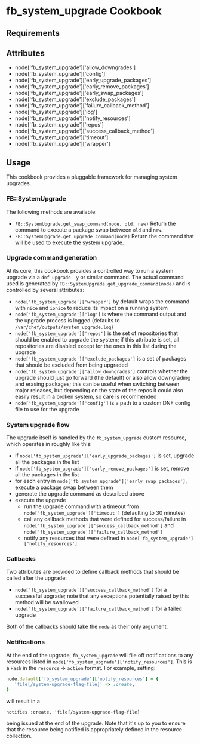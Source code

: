 fb_system_upgrade Cookbook
==========================

Requirements
------------

Attributes
----------
* node['fb_system_upgrade']['allow_downgrades']
* node['fb_system_upgrade']['config']
* node['fb_system_upgrade']['early_upgrade_packages']
* node['fb_system_upgrade']['early_remove_packages']
* node['fb_system_upgrade']['early_swap_packages']
* node['fb_system_upgrade']['exclude_packages']
* node['fb_system_upgrade']['failure_callback_method']
* node['fb_system_upgrade']['log']
* node['fb_system_upgrade']['notify_resources']
* node['fb_system_upgrade']['repos']
* node['fb_system_upgrade']['success_callback_method']
* node['fb_system_upgrade']['timeout']
* node['fb_system_upgrade']['wrapper']

Usage
-----
This cookbook provides a pluggable framework for managing system upgrades.

### FB::SystemUpgrade
The following methods are available:

* `FB::SystemUpgrade.get_swap_command(node, old, new)`
  Return the command to execute a package swap between `old` and `new`.
* `FB::SystemUpgrade.get_upgrade_command(node)`
  Return the command that will be used to execute the system upgrade.

### Upgrade command generation
At its core, this cookbook provides a controlled way to run a system upgrade
via a `dnf upgrade -y` or similar command. The actual command used is generated
by `FB::SystemUpgrade.get_upgrade_command(node)` and is controlled by several
attributes:

* `node['fb_system_upgrade']['wrapper']` by default wraps the command with
  `nice` and `ionice` to reduce its impact on a running system
* `node['fb_system_upgrade']['log']` is where the command output and the
  upgrade process is logged (defaults to
  `/var/chef/outputs/system_upgrade.log`)
* `node['fb_system_upgrade']['repos']` is the set of repositories that should
  be enabled to upgrade the system; if this attribute is set, all repositories
  are disabled except for the ones in this list during the upgrade
* `node['fb_system_upgrade']['exclude_packages']` is a set of packages that
  should be excluded from being upgraded
* `node['fb_system_upgrade']['allow_downgrades']` controls whether the upgrade
  should just go forward (the default) or also allow downgrading and erasing
  packages; this can be useful when switching between major releases, but
  depending on the state of the repos it could also easily result in a broken
  system, so care is recommended
* `node['fb_system_upgrade']['config']` is a path to a custom DNF config file
  to use for the upgrade

### System upgrade flow
The upgrade itself is handled by the `fb_system_upgrade` custom resource, which
operates in roughly like this:

* if `node['fb_system_upgrade']['early_upgrade_packages']` is set, upgrade all
  the packages in the list
* if `node['fb_system_upgrade']['early_remove_packages']` is set, remove all
  the packages in the list
* for each entry in `node['fb_system_upgrade']['early_swap_packages']`, execute
  a package swap between them
* generate the upgrade command as described above
* execute the upgrade
  * run the upgrade command with a timeout from
  `node['fb_system_upgrade']['timeout']` (defaulting to 30 minutes)
  * call any callback methods that were defined for success/failure in
    `node['fb_system_upgrade']['success_callback_method']` and
    `node['fb_system_upgrade']['failure_callback_method']`
  * notify any resources that were defined in
    `node['fb_system_upgrade']['notify_resources']`

### Callbacks
Two attributes are provided to define callback methods that should be called
after the upgrade:

* `node['fb_system_upgrade']['success_callback_method']` for a successful
  upgrade; note that any exceptions potentially raised by this method will be
  swallowed
* `node['fb_system_upgrade']['failure_callback_method']` for a failed upgrade

Both of the callbacks should take the `node` as their only argument.

### Notifications
At the end of the upgrade, `fb_system_upgrade` will file off notifications to
any resources listed in `node['fb_system_upgrade']['notify_resources']`. This
is a `Hash` in the `resource` => `action` format. For example, setting:

```ruby
node.default['fb_system_upgrade']['notify_resources'] = {
   'file[/system-upgrade-flag-file]' => :create,
}
```

will result in a

```
notifies :create, 'file[/system-upgrade-flag-file]'
```

being issued at the end of the upgrade. Note that it's up to you to ensure that
the resource being notified is appropriately defined in the resource
collection.
